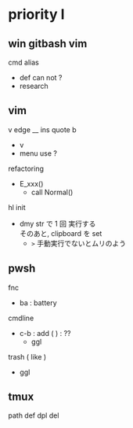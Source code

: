 
# priority l


## win gitbash vim

cmd alias
- def can not ?
- research



## vim

v edge __ ins quote b
- v <c-u>
- menu use ?


refactoring
- E_xxx()
  - call Normal()


hl init
- dmy str で 1 回 実行する  
  そのあと, clipboard を set  
  - `>` 手動実行でないとムリのよう


## pwsh

fnc
- ba : battery


cmdline
- c-b : add (  ) : ??
  - ggl


trash ( like )
- ggl


## tmux

path def dpl del



